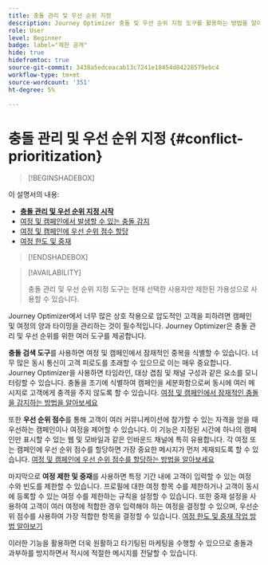 ```yaml
---
title: 충돌 관리 및 우선 순위 지정
description: Journey Optimizer 충돌 및 우선 순위 지정 도구를 활용하는 방법을 알아봅니다.
role: User
level: Beginner
badge: label="제한 공개"
hide: true
hidefromtoc: true
source-git-commit: 3438a5edceacab13c7241e18454d84228579ebc4
workflow-type: tm+mt
source-wordcount: '351'
ht-degree: 5%

---
```



# 충돌 관리 및 우선 순위 지정 {#conflict-prioritization}

>[!BEGINSHADEBOX]

이 설명서의 내용:

* **[충돌 관리 및 우선 순위 지정 시작](gs-conflict-prioritization.md)**
* [여정 및 캠페인에서 발생할 수 있는 충돌 감지](conflicts.md)
* [여정 및 캠페인에 우선 순위 점수 할당](priority-scores.md)
* [여정 한도 및 중재](journey-capping.md)

>[!ENDSHADEBOX]

>[!AVAILABILITY]
>
>충돌 관리 및 우선 순위 지정 도구는 현재 선택한 사용자만 제한된 가용성으로 사용할 수 있습니다.

Journey Optimizer에서 너무 많은 상호 작용으로 압도적인 고객을 피하려면 캠페인 및 여정의 양과 타이밍을 관리하는 것이 필수적입니다. Journey Optimizer은 충돌 관리 및 우선 순위를 위한 여러 도구를 제공합니다.

**충돌 검색 도구**&#x200B;를 사용하면 여정 및 캠페인에서 잠재적인 중복을 식별할 수 있습니다. 너무 많은 동시 통신이 고객 피로도를 초래할 수 있으므로 이는 매우 중요합니다. Journey Optimizer을 사용하면 타임라인, 대상 겹침 및 채널 구성과 같은 요소를 모니터링할 수 있습니다. 충돌을 조기에 식별하여 캠페인을 세분화함으로써 동시에 여러 메시지로 고객에게 충격을 주지 않도록 할 수 있습니다. [여정 및 캠페인에서 잠재적인 충돌을 감지하는 방법을 알아보세요](conflicts.md)

또한 **우선 순위 점수**&#x200B;를 통해 고객이 여러 커뮤니케이션에 참가할 수 있는 자격을 얻을 때 우선하는 캠페인이나 여정을 제어할 수 있습니다. 이 기능은 지정된 시간에 하나의 캠페인만 표시할 수 있는 웹 및 모바일과 같은 인바운드 채널에 특히 유용합니다. 각 여정 또는 캠페인에 우선 순위 점수를 할당하면 가장 중요한 메시지가 먼저 게재되도록 할 수 있습니다. [여정 및 캠페인에 우선 순위 점수를 할당하는 방법을 알아보세요](priority-scores.md)

마지막으로 **여정 제한 및 중재**&#x200B;를 사용하면 특정 기간 내에 고객이 입력할 수 있는 여정 수와 빈도를 제한할 수 있습니다. 프로필에 대한 여정 항목 수를 제한하거나 고객이 동시에 등록할 수 있는 여정 수를 제한하는 규칙을 설정할 수 있습니다. 또한 중재 설정을 사용하여 고객이 여러 여정에 적합한 경우 입력해야 하는 여정을 결정할 수 있으며, 우선순위 점수를 사용하여 가장 적합한 항목을 결정할 수 있습니다. [여정 한도 및 중재 작업 방법 알아보기](journey-capping.md)

이러한 기능을 활용하면 더욱 원활하고 타기팅된 마케팅을 수행할 수 있으므로 충돌과 과부하를 방지하면서 적시에 적절한 메시지를 전달할 수 있습니다.
